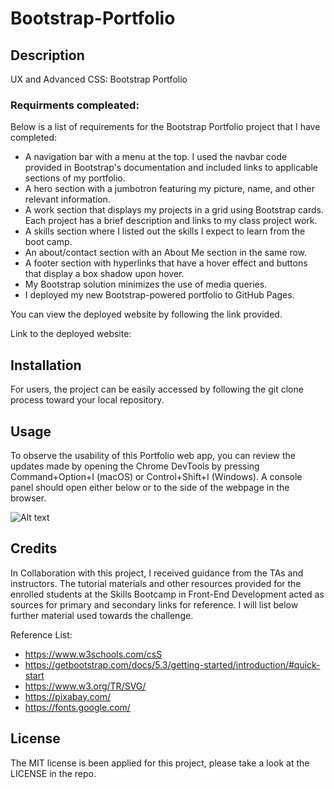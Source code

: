 # Bootstrap-Portfolio

## Description 

UX and Advanced CSS: Bootstrap Portfolio

### Requirments compleated:
Below is a list of requirements for the Bootstrap Portfolio project that I have completed:

- A navigation bar with a menu at the top. I used the navbar code provided in Bootstrap's documentation and included links to applicable sections of my portfolio.
- A hero section with a jumbotron featuring my picture, name, and other relevant information.
- A work section that displays my projects in a grid using Bootstrap cards. Each project has a brief description and links to my class project work.
- A skills section where I listed out the skills I expect to learn from the boot camp.
- An about/contact section with an About Me section in the same row.
- A footer section with hyperlinks that have a hover effect and buttons that display a box shadow upon hover.
- My Bootstrap solution minimizes the use of media queries.
- I deployed my new Bootstrap-powered portfolio to GitHub Pages.

You can view the deployed website by following the link provided.

   Link to the deployed website: 

## Installation    

  For users, the project can be easily accessed by following the git clone process toward your local repository.

  ## Usage

To observe the usability of this Portfolio web app, you can review the updates made by opening the Chrome DevTools by pressing Command+Option+I (macOS) or Control+Shift+I (Windows). A console panel should open either below or to the side of the webpage in the browser. 

![Alt text](images/screenshots/screen_index.html.png)

## Credits

In Collaboration with this project, I received guidance from the TAs and instructors. The tutorial materials and other resources provided for the enrolled students at the Skills Bootcamp in Front-End Development acted as sources for primary and secondary links for reference. I will list below further material used towards the challenge. 

Reference List:
* https://www.w3schools.com/csS
* https://getbootstrap.com/docs/5.3/getting-started/introduction/#quick-start
* https://www.w3.org/TR/SVG/
* https://pixabay.com/
* https://fonts.google.com/

## License

The MIT license is been applied for this project, please take a look at the LICENSE in the repo.
